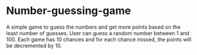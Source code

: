 # Number-guessing-game
A simple game to guess the numbers and get more points based on the least number of guesses.
User can guess a random number between 1 and 100. Each game has 10 chances and for each chance missed, the points will be decremented by 10.

